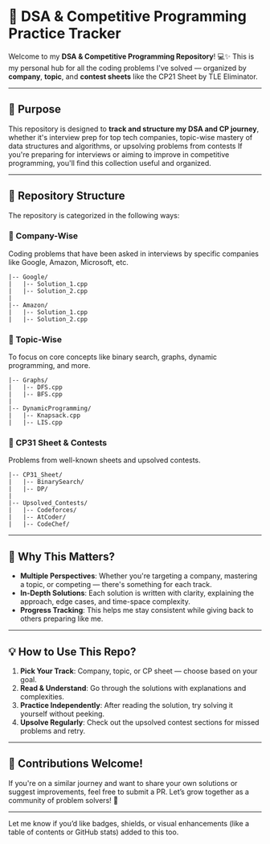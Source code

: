# 🚀 DSA & Competitive Programming Practice Tracker

Welcome to my **DSA & Competitive Programming Repository**! 💻✨
This is my personal hub for all the coding problems I've solved — organized by **company**, **topic**, and **contest sheets** like the CP21 Sheet by TLE Eliminator.

---

## 🎯 Purpose

This repository is designed to **track and structure my DSA and CP journey**, whether it's interview prep for top tech companies, topic-wise mastery of data structures and algorithms, or upsolving problems from contests
If you're preparing for interviews or aiming to improve in competitive programming, you'll find this collection useful and organized.

---

## 📁 Repository Structure

The repository is categorized in the following ways:

### 📌 Company-Wise

Coding problems that have been asked in interviews by specific companies like Google, Amazon, Microsoft, etc.

```
|-- Google/
|   |-- Solution_1.cpp
|   |-- Solution_2.cpp
|
|-- Amazon/
|   |-- Solution_1.cpp
|   |-- Solution_2.cpp
```

### 📘 Topic-Wise

To focus on core concepts like binary search, graphs, dynamic programming, and more.

```
|-- Graphs/
|   |-- DFS.cpp
|   |-- BFS.cpp
|
|-- DynamicProgramming/
|   |-- Knapsack.cpp
|   |-- LIS.cpp
```

### 🧾 CP31 Sheet & Contests

Problems from well-known sheets and upsolved contests.

```
|-- CP31_Sheet/
|   |-- BinarySearch/
|   |-- DP/
|
|-- Upsolved_Contests/
|   |-- Codeforces/
|   |-- AtCoder/
|   |-- CodeChef/
```

---

## 🌟 Why This Matters?

* **Multiple Perspectives**: Whether you're targeting a company, mastering a topic, or competing — there's something for each track.
* **In-Depth Solutions**: Each solution is written with clarity, explaining the approach, edge cases, and time-space complexity.
* **Progress Tracking**: This helps me stay consistent while giving back to others preparing like me.

---

## 💡 How to Use This Repo?

1. **Pick Your Track**: Company, topic, or CP sheet — choose based on your goal.
2. **Read & Understand**: Go through the solutions with explanations and complexities.
3. **Practice Independently**: After reading the solution, try solving it yourself without peeking.
4. **Upsolve Regularly**: Check out the upsolved contest sections for missed problems and retry.

---

## 🤝 Contributions Welcome!

If you're on a similar journey and want to share your own solutions or suggest improvements, feel free to submit a PR. Let’s grow together as a community of problem solvers! 🚀

---

Let me know if you’d like badges, shields, or visual enhancements (like a table of contents or GitHub stats) added to this too.
